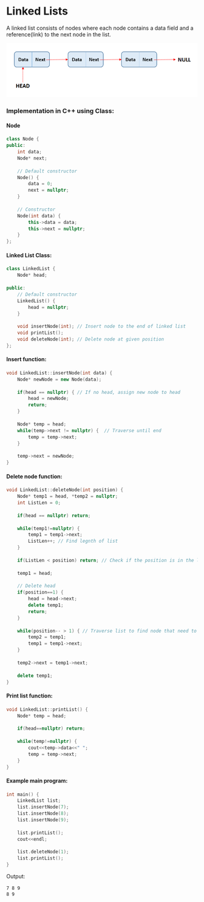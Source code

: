 # Linked Lists

A linked list consists of nodes where each node contains a data field and a reference(link) to the next node in the list.

![](../.gitbook/assets/image.png)

### Implementation in C++ using Class:

#### Node

```cpp
class Node {
public:
    int data;
    Node* next;

    // Default constructor
    Node() {
        data = 0;
        next = nullptr;
    }

    // Constructor
    Node(int data) {
        this->data = data;
        this->next = nullptr;
    }
};
```

#### Linked List Class:

```cpp
class LinkedList {
    Node* head;

public:
    // Default constructor
    LinkedList() {
        head = nullptr;
    }

    void insertNode(int); // Insert node to the end of linked list
    void printList();
    void deleteNode(int); // Delete node at given position
};
```

#### Insert function:

```cpp
void LinkedList::insertNode(int data) {
    Node* newNode = new Node(data);

    if(head == nullptr) { // If no head, assign new node to head
        head = newNode;
        return;
    }

    Node* temp = head;
    while(temp->next != nullptr) {  // Traverse until end
        temp = temp->next;
    }

    temp->next = newNode;
}
```

#### Delete node function:

```cpp
void LinkedList::deleteNode(int position) {
    Node* temp1 = head, *temp2 = nullptr;
    int ListLen = 0;

    if(head == nullptr) return;

    while(temp1!=nullptr) {
        temp1 = temp1->next;
        ListLen++; // Find legnth of list
    }

    if(ListLen < position) return; // Check if the position is in the list or not

    temp1 = head;

    // Delete head
    if(position==1) {
        head = head->next;
        delete temp1;
        return;
    }

    while(position-- > 1) { // Traverse list to find node that need to be deleted
        temp2 = temp1;
        temp1 = temp1->next;
    }

    temp2->next = temp1->next;

    delete temp1;
}
```

#### Print list function:

```cpp
void LinkedList::printList() {
    Node* temp = head;
    
    if(head==nullptr) return;

    while(temp!=nullptr) {
        cout<<temp->data<<" ";
        temp = temp->next;
    }
}
```

#### Example main program:

```cpp
int main() {
    LinkedList list;
    list.insertNode(7);
    list.insertNode(8);
    list.insertNode(9);

    list.printList();
    cout<<endl;

    list.deleteNode(1);
    list.printList();
}
```

Output:

```
7 8 9 
8 9
```
